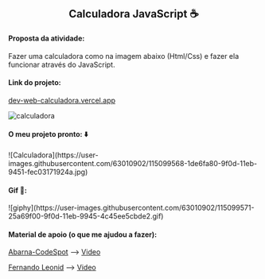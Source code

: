 <h2 style="text-align: center">
    Calculadora JavaScript ☕
</h2>
<h4>
    Proposta da atividade:
</h4>
<p>
     Fazer uma calculadora como na imagem abaixo (Html/Css) e fazer ela funcionar através do JavaScript.
</p>
<h4>Link do projeto:</h4><a href="dev-web-calculadora.vercel.app">dev-web-calculadora.vercel.app</a>

![calculadora](https://user-images.githubusercontent.com/63010902/115099561-17588300-9f0d-11eb-804d-fcda59f77cd0.png)



<h4>
    O meu projeto pronto: ⬇️
</h4>
![Calculadora](https://user-images.githubusercontent.com/63010902/115099568-1de6fa80-9f0d-11eb-9451-fec03171924a.jpg)

<h4>
    Gif 👾:
</h4>
![giphy](https://user-images.githubusercontent.com/63010902/115099571-25a69f00-9f0d-11eb-9945-4c45ee5cbde2.gif)


<h4>
    Material de apoio (o que me ajudou a fazer):
</h4>

<p>
    <p>
            <a href="https://github.com/abarna-codespot/A-simple-Calculator">Abarna-CodeSpot</a> -->
        <a href="https://www.youtube.com/watch?v=CI2GwL--ll8">Video</a>
</p>
<p>
    <a href="https://www.youtube.com/channel/UCUx9gTvh8siElre9J7rF18w">Fernando Leonid</a> -->
    <a href="https://www.youtube.com/watch?v=oRZQ5EZOrQk">Video</a>
</p>

